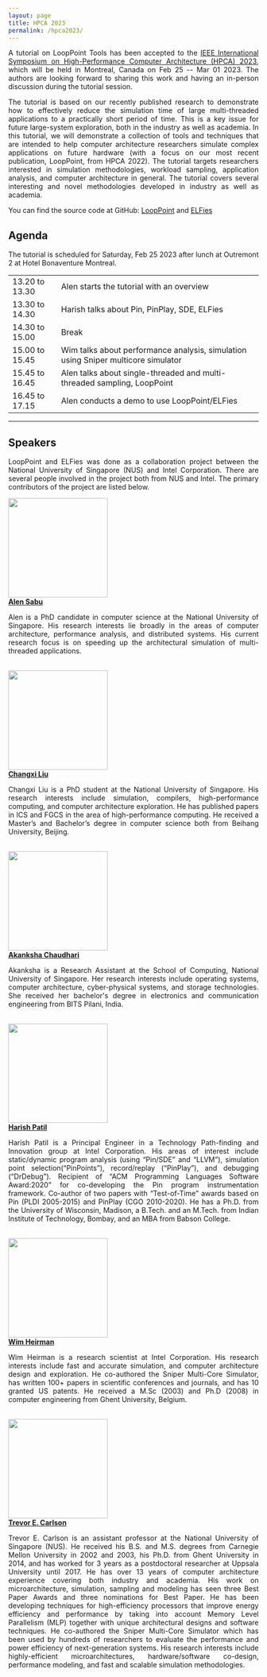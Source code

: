 ```yaml
---
layout: page
title: HPCA 2023
permalink: /hpca2023/
---
```


<p align="justify">A tutorial on LoopPoint Tools has been accepted to the <a href="https://hpca-conf.org/2023/" target="_blank">IEEE International Symposium on High-Performance Computer Architecture (HPCA) 2023</a>, which will be held in Montreal, Canada on Feb 25 -- Mar 01 2023. The authors are looking forward to sharing this work and having an in-person discussion during the tutorial session.</p>

<p align="justify">The tutorial is based on our recently published research to demonstrate how to effectively reduce the simulation time of large multi-threaded applications to a practically short period of time. This is a key issue for future large-system exploration, both in the industry as well as academia. In this tutorial, we will demonstrate a collection of tools and techniques that are intended to help computer architecture researchers simulate complex applications on future hardware (with a focus on our most recent publication, LoopPoint, from HPCA 2022). The tutorial targets researchers interested in simulation methodologies, workload sampling, application analysis, and computer architecture in general. The tutorial covers several interesting and novel methodologies developed in industry as well as academia.</p>

You can find the source code at GitHub:
<a href="https://github.com/nus-comparch/looppoint" target="_blank"> LoopPoint</a> and
<a href="https://github.com/intel/pinball2elf" target="_blank"> ELFies</a>

<!--h2>Slides</h2>
The tutorial slides are posted <a href="/pdf/tutorial_isca22.pdf" target="_blank">here.</a-->

<h2>Agenda</h2>
The tutorial is scheduled for Saturday, Feb 25 2023 after lunch at Outremont 2 at Hotel Bonaventure Montreal.
<table>
<tr>
<td>13.20 to 13.30</td>
<td>Alen starts the tutorial with an overview </td>
</tr>
<tr>
<td>13.30 to 14.30</td>
<td>Harish talks about Pin, PinPlay, SDE, ELFies </td>
</tr>
<tr>
<td>14.30 to 15.00</td>
<td>Break </td>
</tr>
<tr>
<td>15.00 to 15.45</td>
<td>Wim talks about performance analysis, simulation using Sniper multicore simulator </td>
</tr>
<tr>
<td>15.45 to 16.45</td>
<td>Alen talks about single-threaded and multi-threaded sampling, LoopPoint </td>
</tr>
<tr>
<td>16.45 to 17.15</td>
<td>Alen conducts a demo to use LoopPoint/ELFies </td>
</tr>
</table>



<hr>
<h2>Speakers</h2>

<p align="justify">LoopPoint and ELFies was done as a collaboration project between the National University of Singapore (NUS) and Intel Corporation. There are several people involved in the project both from NUS and Intel. The primary contributors of the project are listed below.</p>


<div class="container">
<img src='/img/alen.jpeg' width=200>
<div class="text">
<a href="https://alenks.github.io" target="_blank"> <b>Alen Sabu</b> </a><br>
<p align="justify">Alen is a PhD candidate in computer science at the National University of Singapore. His research interests lie broadly in the areas of computer architecture, performance analysis, and distributed systems. His current research focus is on speeding up the architectural simulation of multi-threaded applications.</p>
</div>
</div>
<br>
<div class="container">
<img src='/img/changxi.jpeg' width=200>
<div class="text">
<a href="https://github.com/Changxi-Liu" target="_blank"><b> Changxi Liu</b></a><br>
<p align="justify"> Changxi Liu is a PhD student at the National University of Singapore. His research interests include simulation, compilers, high-performance computing, and computer architecture exploration. He has published papers in ICS and FGCS in the area of high-performance computing. He received a Master’s and Bachelor’s degree in computer science both from Beihang University, Beijing.</p>
</div>
</div>
<br>
<div class="container">
<img src='/img/akanksha.jpeg' width=200>
<div class="text">
<a href="https://github.com/akankshac-073" target="_blank"><b> Akanksha Chaudhari</b></a><br>
<p align="justify"> Akanksha is a Research Assistant at the School of Computing, National University of Singapore. Her research interests include operating systems, computer architecture, cyber-physical systems, and storage technologies. She received her bachelor's degree in electronics and communication engineering from BITS Pilani, India.</p>
</div>
</div>
<br>
<div class="container">
<img src='/img/harish.jpeg' width=200>
<div class="text">
<a href="https://pages.cs.wisc.edu/~patil" target="_blank"><b> Harish Patil</b> </a> <br>
<p align="justify">Harish Patil is a  Principal Engineer in a  Technology Path-finding and Innovation group at Intel Corporation. His areas of interest include static/dynamic program analysis (using “Pin/SDE” and “LLVM”), simulation point selection(“PinPoints”), record/replay (“PinPlay”), and debugging (“DrDebug”). Recipient of “ACM Programming Languages Software Award:2020” for co-developing the Pin program instrumentation framework. Co-author of two papers with  “Test-of-Time” awards based on Pin (PLDI 2005-2015) and  PinPlay (CGO 2010-2020). He has a Ph.D. from the University of Wisconsin, Madison, a B.Tech. and an M.Tech. from Indian Institute of Technology, Bombay, and an MBA from Babson College.</p>
</div>
</div>
<br>
<div class="container">
<img src='/img/wim.jpeg' width=200>
<div class="text">
<a href="https://heirman.net" target="_blank"><b> Wim Heirman</b> </a><br>
<p align="justify">Wim Heirman is a research scientist at Intel Corporation. His research interests include fast and accurate simulation, and computer architecture design and exploration. He co-authored the Sniper Multi-Core Simulator, has written 100+ papers in scientific conferences and journals, and has 10 granted US patents. He received a M.Sc (2003) and Ph.D (2008) in computer engineering from Ghent University, Belgium.</p>
</div>
</div>
<br>
<div class="container">
<img src='/img/trevor.jpeg' width=200>
<div class="text">
<a href="https://www.comp.nus.edu.sg/~tcarlson/" target="_blank"><b> Trevor E. Carlson</b> </a><br>
<p align="justify">Trevor E. Carlson is an assistant professor at the National University of Singapore (NUS). He received his B.S. and M.S. degrees from Carnegie Mellon University in 2002 and 2003, his Ph.D. from Ghent University in 2014, and has worked for 3 years as a postdoctoral researcher at Uppsala University until 2017. He has over 13 years of computer architecture experience covering both industry and academia. His work on microarchitecture, simulation, sampling and modeling has seen three Best Paper Awards and three nominations for Best Paper. He has been developing techniques for high-efficiency processors that improve energy efficiency and performance by taking into account Memory Level Parallelism (MLP) together with unique architectural designs and software techniques. He co-authored the Sniper Multi-Core Simulator which has been used by hundreds of researchers to evaluate the performance and power efficiency of next-generation systems. His research interests include highly-efficient microarchitectures, hardware/software co-design, performance modeling, and fast and scalable simulation methodologies.</p>
</div>
</div>
